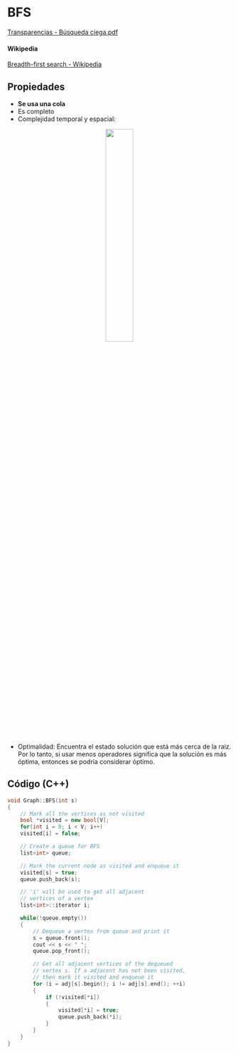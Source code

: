 # BFS

[Transparencias - Búsqueda ciega.pdf](./Búsqueda%20Ciega.pdf)

#### Wikipedia

[Breadth-first search - Wikipedia](https://en.wikipedia.org/wiki/Breadth-first_search)

## Propiedades

- **Se usa una cola**
- Es completo
- Complejidad temporal y espacial:

<p align="center">
    <a href="https://github.com/MrRobb/IA-FIB">
        <img src="http://latex2png.com/output//latex_3999d74d104ca6b710a7ac3264f88b5e.png" width=35%>
    </a>
</p>

- Optimalidad: Encuentra el estado solución que está más cerca de la raiz. Por lo tanto, si usar menos operadores significa que la solución es más óptima, entonces se podría considerar óptimo.

## Código (C++)

```cpp
void Graph::BFS(int s)
{
    // Mark all the vertices as not visited
    bool *visited = new bool[V];
    for(int i = 0; i < V; i++)
    visited[i] = false;

    // Create a queue for BFS
    list<int> queue;

    // Mark the current node as visited and enqueue it
    visited[s] = true;
    queue.push_back(s);

    // 'i' will be used to get all adjacent
    // vertices of a vertex
    list<int>::iterator i;

    while(!queue.empty())
    {
        // Dequeue a vertex from queue and print it
        s = queue.front();
        cout << s << " ";
        queue.pop_front();

        // Get all adjacent vertices of the dequeued
        // vertex s. If a adjacent has not been visited,  
        // then mark it visited and enqueue it
        for (i = adj[s].begin(); i != adj[s].end(); ++i)
        {
            if (!visited[*i])
            {
                visited[*i] = true;
                queue.push_back(*i);
            }
        }
    }
}
```
